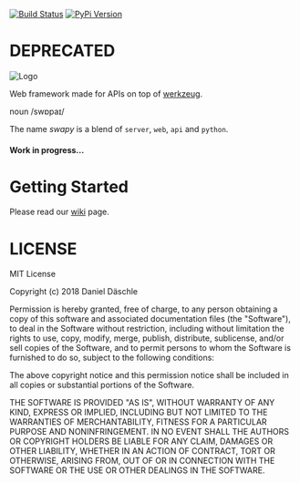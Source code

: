 [![Build Status](https://travis-ci.org/danieldaeschle/swapy.svg?branch=master)](https://travis-ci.org/danieldaeschle/swapy)
[![PyPi Version](https://img.shields.io/pypi/v/swapy.svg)](https://pypi.python.org/pypi/swapy)

# DEPRECATED

![Logo](https://raw.githubusercontent.com/danieldaeschle/swapy/master/logo.png)

Web framework made for APIs on top of [werkzeug](http://werkzeug.pocoo.org/).

noun /swɒpaɪ/

The name *swapy* is a blend of `server`, `web`, `api` and `python`.

#### Work in progress...

# Getting Started

Please read our [wiki](https://github.com/danieldaeschle/swapy/wiki) page.

# LICENSE

MIT License

Copyright (c) 2018 Daniel Däschle

Permission is hereby granted, free of charge, to any person obtaining a copy
of this software and associated documentation files (the "Software"), to deal
in the Software without restriction, including without limitation the rights
to use, copy, modify, merge, publish, distribute, sublicense, and/or sell
copies of the Software, and to permit persons to whom the Software is
furnished to do so, subject to the following conditions:

The above copyright notice and this permission notice shall be included in all
copies or substantial portions of the Software.

THE SOFTWARE IS PROVIDED "AS IS", WITHOUT WARRANTY OF ANY KIND, EXPRESS OR
IMPLIED, INCLUDING BUT NOT LIMITED TO THE WARRANTIES OF MERCHANTABILITY,
FITNESS FOR A PARTICULAR PURPOSE AND NONINFRINGEMENT. IN NO EVENT SHALL THE
AUTHORS OR COPYRIGHT HOLDERS BE LIABLE FOR ANY CLAIM, DAMAGES OR OTHER
LIABILITY, WHETHER IN AN ACTION OF CONTRACT, TORT OR OTHERWISE, ARISING FROM,
OUT OF OR IN CONNECTION WITH THE SOFTWARE OR THE USE OR OTHER DEALINGS IN THE
SOFTWARE.

